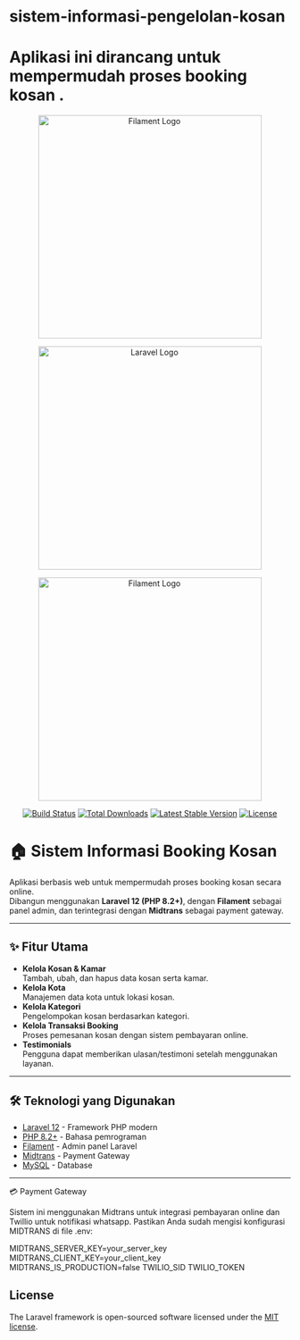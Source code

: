 # sistem-informasi-pengelolan-kosan
  Aplikasi ini dirancang untuk mempermudah proses booking kosan .
=======

<p align="center"><a href="https://filamentphp.com/" target="_blank"><img src="https://filament.ams3.digitaloceanspaces.com/452/OlHdpiKpFTJK0CHY9pYxNV6aaN7PcW-metaRmlsYW1lbnQgQ291cnNlLnBuZw%3D%3D-.png" width="400" alt="Filament Logo"></a></p>

<p align="center"><a href="https://laravel.com" target="_blank"><img src="https://raw.githubusercontent.com/laravel/art/master/logo-lockup/5%20SVG/2%20CMYK/1%20Full%20Color/laravel-logolockup-cmyk-red.svg" width="400" alt="Laravel Logo"></a></p>

<p align="center"><a href="https://filamentphp.com/" target="_blank"><img src="https://midtrans.com/assets/img/Logo-Midtrans.png" width="400" alt="Filament Logo"></a></p>

<p align="center">
<a href="https://github.com/laravel/framework/actions"><img src="https://github.com/laravel/framework/workflows/tests/badge.svg" alt="Build Status"></a>
<a href="https://packagist.org/packages/laravel/framework"><img src="https://img.shields.io/packagist/dt/laravel/framework" alt="Total Downloads"></a>
<a href="https://packagist.org/packages/laravel/framework"><img src="https://img.shields.io/packagist/v/laravel/framework" alt="Latest Stable Version"></a>
<a href="https://packagist.org/packages/laravel/framework"><img src="https://img.shields.io/packagist/l/laravel/framework" alt="License"></a>
</p>

# 🏠 Sistem Informasi Booking Kosan

Aplikasi berbasis web untuk mempermudah proses booking kosan secara online.  
Dibangun menggunakan **Laravel 12 (PHP 8.2+)**, dengan **Filament** sebagai panel admin, dan terintegrasi dengan **Midtrans** sebagai payment gateway.

---

## ✨ Fitur Utama
- **Kelola Kosan & Kamar**  
  Tambah, ubah, dan hapus data kosan serta kamar.
- **Kelola Kota**  
  Manajemen data kota untuk lokasi kosan.
- **Kelola Kategori**  
  Pengelompokan kosan berdasarkan kategori.
- **Kelola Transaksi Booking**  
  Proses pemesanan kosan dengan sistem pembayaran online.
- **Testimonials**  
  Pengguna dapat memberikan ulasan/testimoni setelah menggunakan layanan.

---

## 🛠️ Teknologi yang Digunakan
- [Laravel 12](https://laravel.com/) - Framework PHP modern
- [PHP 8.2+](https://www.php.net/releases/8.2/en.php) - Bahasa pemrograman
- [Filament](https://filamentphp.com/) - Admin panel Laravel
- [Midtrans](https://midtrans.com/) - Payment Gateway
- [MySQL](https://www.mysql.com/) - Database

---
💳 Payment Gateway

Sistem ini menggunakan Midtrans untuk integrasi pembayaran online dan Twillio untuk notifikasi whatsapp.
Pastikan Anda sudah mengisi konfigurasi MIDTRANS di file .env:

MIDTRANS_SERVER_KEY=your_server_key
MIDTRANS_CLIENT_KEY=your_client_key
MIDTRANS_IS_PRODUCTION=false
TWILIO_SID
TWILIO_TOKEN

## License

The Laravel framework is open-sourced software licensed under the [MIT license](https://opensource.org/licenses/MIT).
